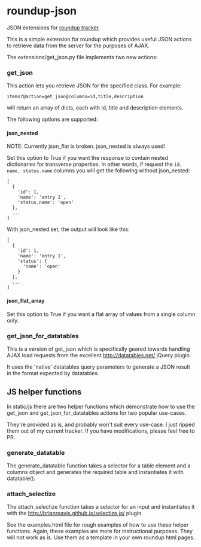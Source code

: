 roundup-json
============

JSON extensions for [roundup tracker](http://www.roundup-tracker.org/).

This is a simple extension for roundup which provides useful JSON actions to
retrieve data from the server for the purposes of AJAX.

The extensions/get_json.py file implements two new actions:

### get_json
This action lets you retrieve JSON for the specified class. For example:
```
items?@action=get_json@columns=id,title,description
```
will return an array of dicts, each with id, title and description elements.

The following options are supported:

#### json_nested
NOTE: Currently json_flat is broken. json_nested is always used!

Set this option to True if you want the response to contain nested dictionaries for transverse properties.
In other words, if request the `id, name, status.name` columns you will get the following without json_nested:
```
[
  {
    'id': 1,
    'name': 'entry 1',
    'status.name': 'open'
  },
  ...
]
```
With json_nested set, the output will look like this:
```
[
  {
    'id': 1,
    'name': 'entry 1',
    'status': {
      'name': 'open'
    }
  },
  ...
]
```

#### json_flat_array
Set this option to True if you want a flat array of values from a single column only.

### get_json_for_datatables
This is a version of get_json which is specifically geared towards handling
AJAX load requests from the excellent http://datatables.net/ jQuery
plugin.

It uses the 'native' datatables query parameters to generate a JSON result in the format
expected by datatables.

JS helper functions
-------------------
In static/js there are two helper functions which demonstrate how to use the
get_json and get_json_for_datatables actions for two popular use-cases.

They're provided as is, and probably won't suit every use-case. I just ripped them
out of my current tracker. If you have modifications, please feel free to PR.

### generate_datatable
The generate_datatable function takes a selector for a table element and a columns
object and generates the required table and instantiates it with datatable().

### attach_selectize
The attach_selectize function takes a selector for an input and instantiates it with
the http://brianreavis.github.io/selectize.js/ plugin.

See the examples.html file for rough examples of how to use these helper functions.
Again, these examples are more for instructional purposes. They will not work as is.
Use them as a template in your own roundup html pages.
